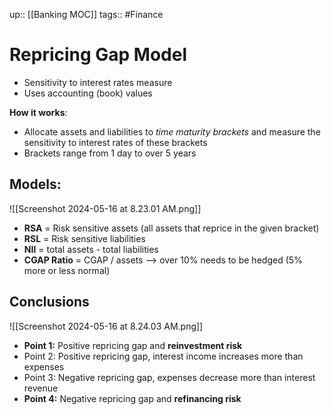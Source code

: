 up:: [[Banking MOC]]
tags:: #Finance 
# Repricing Gap Model
- Sensitivity to interest rates measure
- Uses accounting (book) values

**How it works**:
- Allocate assets and liabilities to *time maturity brackets* and measure the sensitivity to interest rates of these brackets
- Brackets range from 1 day to over 5 years
## Models:
![[Screenshot 2024-05-16 at 8.23.01 AM.png]]
- **RSA** = Risk sensitive assets (all assets that reprice in the given bracket)
- **RSL** = Risk sensitive liabilities
- **NII** = total assets - total liabilities
- **CGAP Ratio** = CGAP / assets --> over 10% needs to be hedged (5% more or less normal)
## Conclusions
![[Screenshot 2024-05-16 at 8.24.03 AM.png]]
- **Point 1:** Positive repricing gap and **reinvestment risk**
- Point 2: Positive repricing gap, interest income increases more than expenses
- Point 3: Negative repricing gap, expenses decrease more than interest revenue
- **Point 4:** Negative repricing gap and **refinancing risk**